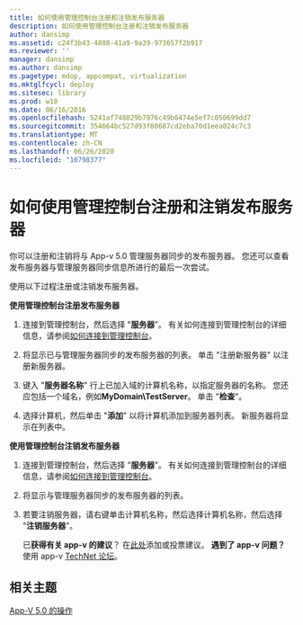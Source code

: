```yaml
---
title: 如何使用管理控制台注册和注销发布服务器
description: 如何使用管理控制台注册和注销发布服务器
author: dansimp
ms.assetid: c24f3b43-4888-41a9-9a39-973657f2b917
ms.reviewer: ''
manager: dansimp
ms.author: dansimp
ms.pagetype: mdop, appcompat, virtualization
ms.mktglfcycl: deploy
ms.sitesec: library
ms.prod: w10
ms.date: 06/16/2016
ms.openlocfilehash: 5241af748029b7976c49b6474e5ef7c050699dd7
ms.sourcegitcommit: 354664bc527d93f80687cd2eba70d1eea024c7c3
ms.translationtype: MT
ms.contentlocale: zh-CN
ms.lasthandoff: 06/26/2020
ms.locfileid: "10798377"
---
```

# 如何使用管理控制台注册和注销发布服务器


你可以注册和注销将与 App-v 5.0 管理服务器同步的发布服务器。 您还可以查看发布服务器与管理服务器同步信息所进行的最后一次尝试。

使用以下过程注册或注销发布服务器。

**使用管理控制台注册发布服务器**

1.  连接到管理控制台，然后选择 "**服务器**"。 有关如何连接到管理控制台的详细信息，请参阅[如何连接到管理控制台](how-to-connect-to-the-management-console-beta.md)。

2.  将显示已与管理服务器同步的发布服务器的列表。 单击 "注册新服务器" 以注册新服务器。

3.  键入 "**服务器名称**" 行上已加入域的计算机名称，以指定服务器的名称。 您还应包括一个域名，例如**MyDomain\\TestServer**。 单击 "**检查**"。

4.  选择计算机，然后单击 "**添加**" 以将计算机添加到服务器列表。 新服务器将显示在列表中。

**使用管理控制台注销发布服务器**

1.  连接到管理控制台，然后选择 "**服务器**"。 有关如何连接到管理控制台的详细信息，请参阅[如何连接到管理控制台](how-to-connect-to-the-management-console-beta.md)。

2.  将显示与管理服务器同步的发布服务器的列表。

3.  若要注销服务器，请右键单击计算机名称，然后选择计算机名称，然后选择 "**注销服务器**"。

    已**获得有关 app-v 的建议**？ 在[此处](http://appv.uservoice.com/forums/280448-microsoft-application-virtualization)添加或投票建议。 **遇到了 app-v 问题？** 使用 app-v [TechNet 论坛](https://social.technet.microsoft.com/Forums/home?forum=mdopappv)。

## 相关主题


[App-V 5.0 的操作](operations-for-app-v-50.md)

 

 





